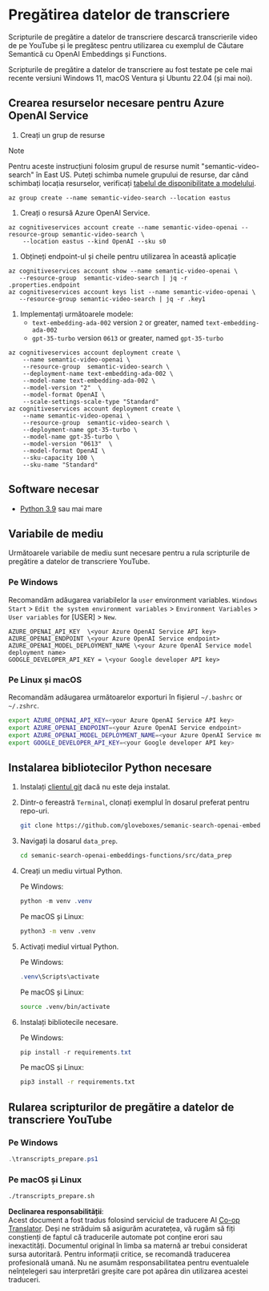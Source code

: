 <!--
CO_OP_TRANSLATOR_METADATA:
{
  "original_hash": "0d69f2d5814a698d3de5d0235940b5ae",
  "translation_date": "2025-05-19T18:54:51+00:00",
  "source_file": "08-building-search-applications/scripts/README.md",
  "language_code": "ro"
}
-->
# Pregătirea datelor de transcriere

Scripturile de pregătire a datelor de transcriere descarcă transcrierile video de pe YouTube și le pregătesc pentru utilizarea cu exemplul de Căutare Semantică cu OpenAI Embeddings și Functions.

Scripturile de pregătire a datelor de transcriere au fost testate pe cele mai recente versiuni Windows 11, macOS Ventura și Ubuntu 22.04 (și mai noi).

## Crearea resurselor necesare pentru Azure OpenAI Service

1. Creați un grup de resurse

> [!NOTE]
> Pentru aceste instrucțiuni folosim grupul de resurse numit "semantic-video-search" în East US.
> Puteți schimba numele grupului de resurse, dar când schimbați locația resurselor, 
> verificați [tabelul de disponibilitate a modelului](https://aka.ms/oai/models?WT.mc_id=academic-105485-koreyst).

```console
az group create --name semantic-video-search --location eastus
```

1. Creați o resursă Azure OpenAI Service.

```console
az cognitiveservices account create --name semantic-video-openai --resource-group semantic-video-search \
    --location eastus --kind OpenAI --sku s0
```

1. Obțineți endpoint-ul și cheile pentru utilizarea în această aplicație

```console
az cognitiveservices account show --name semantic-video-openai \
   --resource-group  semantic-video-search | jq -r .properties.endpoint
az cognitiveservices account keys list --name semantic-video-openai \
   --resource-group semantic-video-search | jq -r .key1
```

1. Implementați următoarele modele:
   - `text-embedding-ada-002` version `2` or greater, named `text-embedding-ada-002`
   - `gpt-35-turbo` version `0613` or greater, named `gpt-35-turbo`

```console
az cognitiveservices account deployment create \
    --name semantic-video-openai \
    --resource-group  semantic-video-search \
    --deployment-name text-embedding-ada-002 \
    --model-name text-embedding-ada-002 \
    --model-version "2"  \
    --model-format OpenAI \
    --scale-settings-scale-type "Standard"
az cognitiveservices account deployment create \
    --name semantic-video-openai \
    --resource-group  semantic-video-search \
    --deployment-name gpt-35-turbo \
    --model-name gpt-35-turbo \
    --model-version "0613"  \
    --model-format OpenAI \
    --sku-capacity 100 \
    --sku-name "Standard"
```

## Software necesar

- [Python 3.9](https://www.python.org/downloads/?WT.mc_id=academic-105485-koreyst) sau mai mare

## Variabile de mediu

Următoarele variabile de mediu sunt necesare pentru a rula scripturile de pregătire a datelor de transcriere YouTube.

### Pe Windows

Recomandăm adăugarea variabilelor la `user` environment variables.
`Windows Start` > `Edit the system environment variables` > `Environment Variables` > `User variables` for [USER] > `New`.

```text
AZURE_OPENAI_API_KEY  \<your Azure OpenAI Service API key>
AZURE_OPENAI_ENDPOINT \<your Azure OpenAI Service endpoint>
AZURE_OPENAI_MODEL_DEPLOYMENT_NAME \<your Azure OpenAI Service model deployment name>
GOOGLE_DEVELOPER_API_KEY = \<your Google developer API key>
```

### Pe Linux și macOS

Recomandăm adăugarea următoarelor exporturi în fișierul `~/.bashrc` or `~/.zshrc`.

```bash
export AZURE_OPENAI_API_KEY=<your Azure OpenAI Service API key>
export AZURE_OPENAI_ENDPOINT=<your Azure OpenAI Service endpoint>
export AZURE_OPENAI_MODEL_DEPLOYMENT_NAME=<your Azure OpenAI Service model deployment name>
export GOOGLE_DEVELOPER_API_KEY=<your Google developer API key>
```

## Instalarea bibliotecilor Python necesare

1. Instalați [clientul git](https://git-scm.com/downloads?WT.mc_id=academic-105485-koreyst) dacă nu este deja instalat.
1. Dintr-o fereastră `Terminal`, clonați exemplul în dosarul preferat pentru repo-uri.

    ```bash
    git clone https://github.com/gloveboxes/semanic-search-openai-embeddings-functions.git
    ```

1. Navigați la dosarul `data_prep`.

   ```bash
   cd semanic-search-openai-embeddings-functions/src/data_prep
   ```

1. Creați un mediu virtual Python.

    Pe Windows:

    ```powershell
    python -m venv .venv
    ```

    Pe macOS și Linux:

    ```bash
    python3 -m venv .venv
    ```

1. Activați mediul virtual Python.

   Pe Windows:

   ```powershell
   .venv\Scripts\activate
   ```

   Pe macOS și Linux:

   ```bash
   source .venv/bin/activate
   ```

1. Instalați bibliotecile necesare.

   Pe Windows:

   ```powershell
   pip install -r requirements.txt
   ```

   Pe macOS și Linux:

   ```bash
   pip3 install -r requirements.txt
   ```

## Rularea scripturilor de pregătire a datelor de transcriere YouTube

### Pe Windows

```powershell
.\transcripts_prepare.ps1
```

### Pe macOS și Linux

```bash
./transcripts_prepare.sh
```

**Declinarea responsabilității**:  
Acest document a fost tradus folosind serviciul de traducere AI [Co-op Translator](https://github.com/Azure/co-op-translator). Deși ne străduim să asigurăm acuratețea, vă rugăm să fiți conștienți de faptul că traducerile automate pot conține erori sau inexactități. Documentul original în limba sa maternă ar trebui considerat sursa autoritară. Pentru informații critice, se recomandă traducerea profesională umană. Nu ne asumăm responsabilitatea pentru eventualele neînțelegeri sau interpretări greșite care pot apărea din utilizarea acestei traduceri.